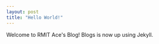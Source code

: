 ```yaml
---
layout: post
title: "Hello World!"
---
```


Welcome to RMIT Ace's Blog! Blogs is now up using Jekyll.
